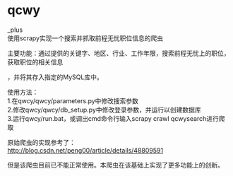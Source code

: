 ﻿# qcwy
_plus  
使用scrapy实现一个搜索并抓取前程无忧职位信息的爬虫

主要功能：通过提供的关键字、地区、行业、工作年限，搜索前程无忧上的职位，获取职位的相关信息

，并将其存入指定的MySQL库中。

使用方法：  
1.在qwcy/qwcy/parameters.py中修改搜索参数  
2.修改qwcy/qwcy/db_setup.py中修改登录参数，并运行以创建数据库  
3.运行qwcy/run.bat，或调出cmd命令行输入scrapy crawl qcwysearch进行爬取  

原始爬虫的实现参考了：http://blog.csdn.net/peng00/article/details/48809591
  
但是该爬虫目前已不能正常使用。本爬虫在该基础上实现了更多功能上的创新。